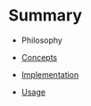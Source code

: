 # Summary
* Philosophy

* [Concepts](Concepts/README.md)
    
    
* [Implementation](Implementation/README.md)

* [Usage](Guide/README.md)
